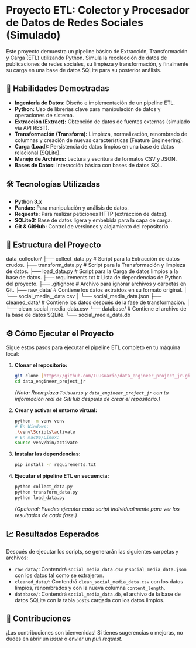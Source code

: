 # Proyecto ETL: Colector y Procesador de Datos de Redes Sociales (Simulado)

Este proyecto demuestra un pipeline básico de Extracción, Transformación y Carga (ETL) utilizando Python. Simula la recolección de datos de publicaciones de redes sociales, su limpieza y transformación, y finalmente su carga en una base de datos SQLite para su posterior análisis.

## 🚀 Habilidades Demostradas

* **Ingeniería de Datos:** Diseño e implementación de un pipeline ETL.
* **Python:** Uso de librerías clave para manipulación de datos y operaciones de sistema.
* **Extracción (Extract):** Obtención de datos de fuentes externas (simulado vía API REST).
* **Transformación (Transform):** Limpieza, normalización, renombrado de columnas y creación de nuevas características (Feature Engineering).
* **Carga (Load):** Persistencia de datos limpios en una base de datos relacional (SQLite).
* **Manejo de Archivos:** Lectura y escritura de formatos CSV y JSON.
* **Bases de Datos:** Interacción básica con bases de datos SQL.

## 🛠️ Tecnologías Utilizadas

* **Python 3.x**
* **Pandas:** Para manipulación y análisis de datos.
* **Requests:** Para realizar peticiones HTTP (extracción de datos).
* **SQLite3:** Base de datos ligera y embebida para la capa de carga.
* **Git & GitHub:** Control de versiones y alojamiento del repositorio.

## 📂 Estructura del Proyecto
data_collector/
├── collect_data.py       # Script para la Extracción de datos crudos.
├── transform_data.py     # Script para la Transformación y limpieza de datos.
├── load_data.py          # Script para la Carga de datos limpios a la base de datos.
├── requirements.txt      # Lista de dependencias de Python del proyecto.
├── .gitignore            # Archivo para ignorar archivos y carpetas en Git.
├── raw_data/             # Contiene los datos extraídos en su formato original.
│   └── social_media__data.csv
│   └── social_media_data.json
├── cleaned_data/         # Contiene los datos después de la fase de transformación.
│   └── clean_social_media_data.csv
└── database/             # Contiene el archivo de la base de datos SQLite.
└── social_media_data.db

## ⚙️ Cómo Ejecutar el Proyecto

Sigue estos pasos para ejecutar el pipeline ETL completo en tu máquina local:

1.  **Clonar el repositorio:**
    ```bash
    git clone [https://github.com/TuUsuario/data_engineer_project_jr.git](https://github.com/TuUsuario/data_engineer_project_jr.git)
    cd data_engineer_project_jr
    ```
    *(Nota: Reemplaza `TuUsuario` y `data_engineer_project_jr` con tu información real de GitHub después de crear el repositorio.)*

2.  **Crear y activar el entorno virtual:**
    ```bash
    python -m venv venv
    # En Windows:
    .\venv\Scripts\activate
    # En macOS/Linux:
    source venv/bin/activate
    ```

3.  **Instalar las dependencias:**
    ```bash
    pip install -r requirements.txt
    ```

4.  **Ejecutar el pipeline ETL en secuencia:**
    ```bash
    python collect_data.py
    python transform_data.py
    python load_data.py
    ```
    *(Opcional: Puedes ejecutar cada script individualmente para ver los resultados de cada fase.)*

## 📈 Resultados Esperados

Después de ejecutar los scripts, se generarán las siguientes carpetas y archivos:

* `raw_data/`: Contendrá `social_media_data.csv` y `social_media_data.json` con los datos tal como se extrajeron.
* `cleaned_data/`: Contendrá `clean_social_media_data.csv` con los datos limpios, renombrados y con la nueva columna `content_length`.
* `database/`: Contendrá `social_media_data.db`, el archivo de la base de datos SQLite con la tabla `posts` cargada con los datos limpios.

## 🤝 Contribuciones

¡Las contribuciones son bienvenidas! Si tienes sugerencias o mejoras, no dudes en abrir un *issue* o enviar un *pull request*.
